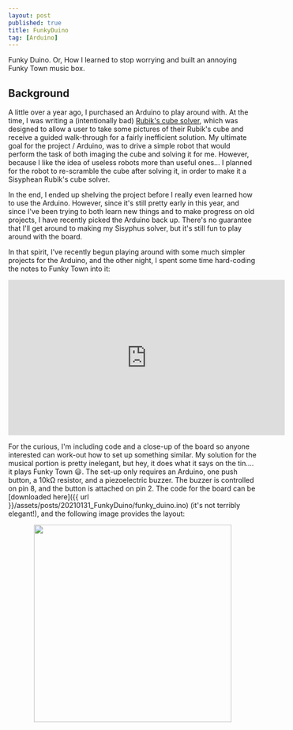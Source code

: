 ```yaml
---
layout: post
published: true
title: FunkyDuino
tag: [Arduino]
---
```


Funky Duino. Or, How I learned to stop worrying and built an annoying
Funky Town music box.

## Background
A little over a year ago, I purchased an Arduino to play around
with. At the time, I was writing a (intentionally bad) [Rubik's cube
solver](https://github.com/pkepley/rubiksolver), which was designed to
allow a user to take some pictures of their Rubik's cube and receive a
guided walk-through for a fairly inefficient solution. My ultimate
goal for the project / Arduino, was to drive a simple robot that would
perform the task of both imaging the cube and solving it for
me. However, because I like the idea of useless robots more than
useful ones... I planned for the robot to re-scramble the cube after
solving it, in order to make it a Sisyphean Rubik's cube solver.

In the end, I ended up shelving the project before I really even
learned how to use the Arduino. However, since it's still pretty early
in this year, and since I've been trying to both learn new things and to
make progress on old projects, I have recently picked
the Arduino back up. There's no guarantee that I'll get around to
making my Sisyphus solver, but it's still fun to play around with the
board.

In that spirit, I've recently begun playing around with some much
simpler projects for the Arduino, and the other night, I spent some
time hard-coding the notes to Funky Town into it:

<center>
<iframe width="560" height="315" src="https://www.youtube.com/embed/z-enXiFsuAM" frameborder="0" allow="accelerometer; autoplay; clipboad-write; encrypted-media; gyroscope; picture-in-picture" allowfullscreen></iframe>
</center>


For the curious, I'm including code and a close-up of the board so
anyone interested can work-out how to set up something similar. My
solution for the musical portion is pretty inelegant, but hey, it does
what it says on the tin.... it plays Funky Town 😃. The set-up only
requires an Arduino, one push button, a 10kΩ resistor, and a
piezoelectric buzzer. The buzzer is controlled on pin 8, and the
button is attached on pin 2. The code for the board can be [downloaded
here]({{ url }}/assets/posts/20210131_FunkyDuino/funky_duino.ino)
(it's not terribly elegant!), and the following image provides the
layout:

<center>
<a href="{{ url }}/assets/posts/20210131_FunkyDuino/funky_duino.jpg"><img src="{{ url }}/assets/posts/20210131_FunkyDuino/funky_duino.jpg" height="400px"/></a>
</center>
